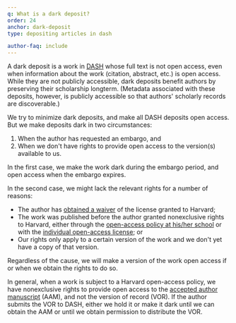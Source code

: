 ```yaml
---
q: What is a dark deposit?
order: 24
anchor: dark-deposit
type: depositing articles in dash

author-faq: include
---
```

A dark deposit is a work in [DASH](https://dash.harvard.edu/) whose full text is not open access, even when information about the work (citation, abstract, etc.) is open access. While they are not publicly accessible, dark deposits benefit authors by preserving their scholarship longterm. (Metadata associated with these deposits, however, is publicly accessible so that authors' scholarly records are discoverable.)

We try to minimize dark deposits, and make all DASH deposits open access. But we make deposits dark in two circumstances:

1. When the author has requested an embargo, and
2. When we don't have rights to provide open access to the version(s) available to us.

In the first case, we make the work dark during the embargo period, and open access when the embargo expires.

In the second case, we might lack the relevant rights for a number of reasons:

- The author has [obtained a waiver](#how-to-waive) of the license granted to Harvard; 
- The work was published before the author granted nonexclusive rights to Harvard, either through the [open-access policy at his/her school](https://osc.hul.harvard.edu/policies/) or with the [individual open-access license](#individual-license); or
- Our rights only apply to a certain version of the work and we don't yet have a copy of that version.

Regardless of the cause, we will make a version of the work open access if or when we obtain the rights to do so.

In general, when a work is subject to a Harvard open-access policy, we have nonexclusive rights to provide open access to the [accepted author manuscript](#what-version) (AAM), and not the version of record (VOR). If the author submits the VOR to DASH, either we hold it or make it dark until we can obtain the AAM or until we obtain permission to distribute the VOR.
